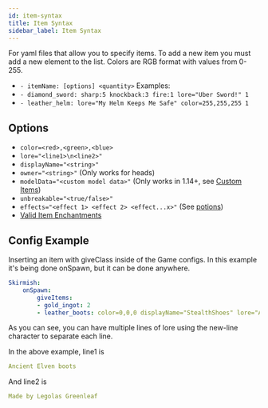 ```yaml
---
id: item-syntax
title: Item Syntax
sidebar_label: Item Syntax
---
```


For yaml files that allow you to specify items. To add a new item you must add a new element to the list. Colors are RGB format with values from 0-255.
* `- itemName: [options] <quantity>`
Examples:
* `- diamond_sword: sharp:5 knockback:3 fire:1 lore="Uber Sword!" 1`
* `- leather_helm: lore="My Helm Keeps Me Safe" color=255,255,255 1`

## Options
* `color=<red>,<green>,<blue>`
* `lore="<line1>\n<line2>"`
* `displayName="<string>"`
* `owner="<string>"` (Only works for heads)
* `modelData="<custom model data>"` (Only works in 1.14+, see [Custom Items](https://minecraft.gamepedia.com/User:Aeldrion/Tutorials/Custom_items))
* `unbreakable="<true/false>"`
* `effects="<effect 1> <effect 2> <effect...x>"` (See [potions](potions.md))
* [Valid Item Enchantments](enchants.md)

## Config Example
Inserting an item with giveClass inside of the Game configs. In this example it's being done onSpawn, but it can be done anywhere.
```yaml
Skirmish:
    onSpawn:
        giveItems:
        - gold_ingot: 2
        - leather_boots: color=0,0,0 displayName="StealthShoes" lore="Ancient Elven boots\nMade by Legolas Greenleaf" 1
```
As you can see, you can have multiple lines of lore using the new-line character to separate each line.

In the above example, line1 is
```yaml
Ancient Elven boots
```

And line2 is
```yaml
Made by Legolas Greenleaf
```
